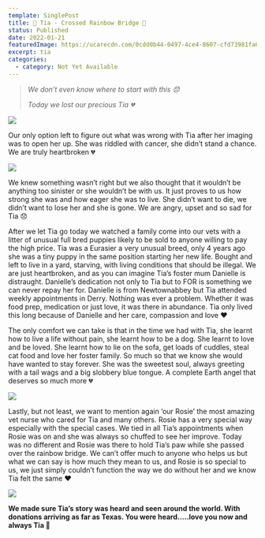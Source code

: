 ```yaml
---
template: SinglePost
title: 🌈 Tia - Crossed Rainbow Bridge 🌈
status: Published
date: 2022-01-21
featuredImage: https://ucarecdn.com/0cdd0b44-0497-4ce4-8607-cfd73981fa65/-/crop/354x201/101,338/-/preview/
excerpt: tia
categories:
  - category: Not Yet Available
---
```

> *We don’t even know where to start with this 😞*
>
> *Today we lost our precious Tia 💔* 

![](https://ucarecdn.com/9a360a17-97ce-4533-8ece-caabb0ba124c/)

Our only option left to figure out what was wrong with Tia after her imaging was to open her up. She was riddled with cancer, she didn’t stand a chance. We are truly heartbroken 💔

![](https://ucarecdn.com/3711e148-9b30-4ef5-a684-3c885a1b5bea/)

 

We knew something wasn’t right but we also thought that it wouldn’t be anything too sinister or she wouldn’t be with us. It just proves to us how strong she was and how eager she was to live. She didn’t want to die, we didn’t want to lose her and she is gone. We are angry, upset and so sad for Tia 😞


After we let Tia go today we watched a family come into our vets with a litter of unusual full bred puppies likely to be sold to anyone willing to pay the high price. Tia was a Eurasier a very unusual breed, only 4 years ago she was a tiny puppy in the same position starting her new life. Bought and left to live in a yard, starving, with living conditions that should be illegal.
We are just heartbroken, and as you can imagine Tia’s foster mum Danielle is distraught. Danielle’s dedication not only to Tia but to FOR is something we can never repay her for. Danielle is from Newtownabbey but Tia attended weekly appointments in Derry. Nothing was ever a problem. Whether it was food prep, medication or just love, it was there in abundance. Tia only lived this long because of Danielle and her care, compassion and love ❤️ 


The only comfort we can take is that in the time we had with Tia, she learnt how to live a life without pain, she learnt how to be a dog. She learnt to love and be loved. She learnt how to lie on the sofa, get loads of cuddles, steal cat food and love her foster family. So much so that we know she would have wanted to stay forever. She was the sweetest soul, always greeting with a tail wags and a big slobbery blue tongue. A complete Earth angel that deserves so much more 💔

![](https://ucarecdn.com/8fad5641-ae0d-449b-928f-f4775b6ef832/)


Lastly, but not least, we want to mention again ‘our Rosie’ the most amazing vet nurse who cared for Tia and many others. Rosie has a very special way especially with the special cases. We tied in all Tia’s appointments when Rosie was on and she was always so chuffed to see her improve. Today was no different and Rosie was there to hold Tia’s paw while she passed over the rainbow bridge. We can’t offer much to anyone who helps us but what we can say is how much they mean to us, and Rosie is so special to us, we just simply couldn’t function the way we do without her and we know Tia felt the same ❤️

![](https://ucarecdn.com/25404a20-d5e6-4e94-b20a-8c0cc5706bc7/)


**We made sure Tia’s story was heard and seen around the world. With donations arriving as far as Texas. You were heard…..love you now and always Tia 🌈**